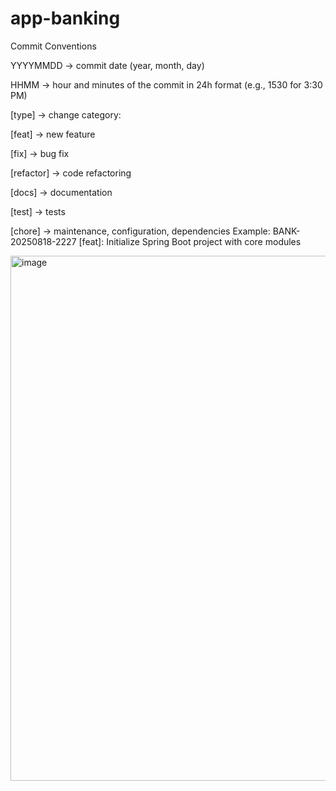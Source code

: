 # app-banking

Commit Conventions

YYYYMMDD → commit date (year, month, day)

HHMM → hour and minutes of the commit in 24h format (e.g., 1530 for 3:30 PM)

  [type] → change category:
  
  [feat] → new feature
  
  [fix] → bug fix
  
  [refactor] → code refactoring
  
  [docs] → documentation
  
  [test] → tests
  
  [chore] → maintenance, configuration, dependencies
Example: BANK-20250818-2227 [feat]: Initialize Spring Boot project with core modules

<img width="1308" height="840" alt="image" src="https://github.com/user-attachments/assets/c9e77661-dab8-4012-948f-f8cf08fe8c5c" />


